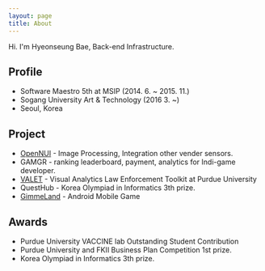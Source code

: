 ```yaml
---
layout: page
title: About
---
```


<p class="message">
  Hi. I'm Hyeonseung Bae, Back-end Infrastructure.
</p>

## Profile

* Software Maestro 5th at MSIP (2014. 6. ~ 2015. 11.)
* Sogang University Art & Technology (2016 3. ~)
* Seoul, Korea

## Project
* [OpenNUI](opennui.org) - Image Processing, Integration other vender sensors.
* GAMGR - ranking leaderboard, payment, analytics for Indi-game developer.
* [VALET](http://valet.devsusu.info) - Visual Analytics Law Enforcement Toolkit at Purdue University
* QuestHub - Korea Olympiad in Informatics 3th prize.
* [GimmeLand](https://play.google.com/store/apps/details?id=com.BeYo.GimmeLandV2&hl=ko) - Android Mobile Game

## Awards
* Purdue University VACCINE lab Outstanding Student Contribution
* Purdue University and FKII Business Plan Competition 1st prize.
* Korea Olympiad in Informatics 3th prize.
